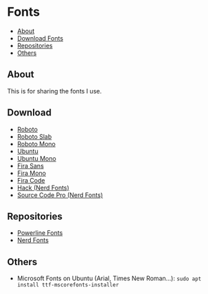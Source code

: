 # Fonts

- [About](#about)
- [Download Fonts](#download)
- [Repositories](#repositories)
- [Others](#others)

## About

This is for sharing the fonts I use.

## Download

* [Roboto](https://fonts.google.com/download?family=Roboto)
* [Roboto Slab](https://fonts.google.com/download?family=Roboto%20Slab)
* [Roboto Mono](https://fonts.google.com/download?family=Roboto%20Mono)
* [Ubuntu](https://fonts.google.com/download?family=Ubuntu)
* [Ubuntu Mono](https://fonts.google.com/download?family=Ubuntu%20Mono)
* [Fira Sans](https://fonts.google.com/download?family=Fira%20Sans)
* [Fira Mono](https://fonts.google.com/download?family=Fira%20Mono)
* [Fira Code](https://github.com/tonsky/FiraCode/releases/download/2/FiraCode_2.zip)
* [Hack (Nerd Fonts)](https://github.com/ryanoasis/nerd-fonts/releases/download/v2.0.0/Hack.zip)
* [Source Code Pro (Nerd Fonts)](https://github.com/ryanoasis/nerd-fonts/releases/download/v2.0.0/SourceCodePro.zip)

## Repositories

* [Powerline Fonts](https://github.com/powerline/fonts)
* [Nerd Fonts](https://github.com/ryanoasis/nerd-fonts)

## Others

* Microsoft Fonts on Ubuntu (Arial, Times New Roman...): `sudo apt install ttf-mscorefonts-installer`

